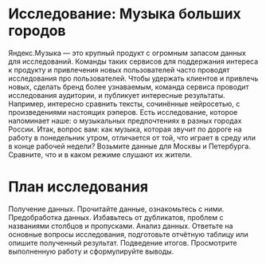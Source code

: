 # Исследование: Музыка больших городов
Яндекс.Музыка — это крупный продукт с огромным запасом данных для исследований. Команды таких сервисов для поддержания интереса к продукту и привлечения новых пользователей часто проводят исследования про пользователей. Чтобы удержать клиентов и привлечь новых, сделать бренд более узнаваемым, команда сервиса проводит исследования аудитории, и публикует интересные результаты. Например, интересно сравнить тексты, сочинённые нейросетью, с произведениями настоящих рэперов.
Есть исследование, которое напоминает наше: о музыкальных предпочтениях в разных городах России.
Итак, вопрос вам: как музыка, которая звучит по дороге на работу в понедельник утром, отличается от той, что играет в среду или в конце рабочей недели? Возьмите данные для Москвы и Петербурга. Сравните, что и в каком режиме слушают их жители.

# План исследования
Получение данных. Прочитайте данные, ознакомьтесь с ними.
Предобработка данных. Избавьтесь от дубликатов, проблем с названиями столбцов и пропусками.
Анализ данных. Ответьте на основные вопросы исследования, подготовьте отчётную таблицу или опишите полученный результат.
Подведение итогов. Просмотрите выполненную работу и сформулируйте выводы.
